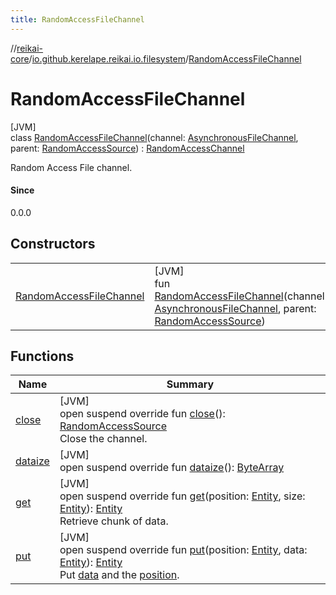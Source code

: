 ```yaml
---
title: RandomAccessFileChannel
---
```

//[reikai-core](../../../index.html)/[io.github.kerelape.reikai.io.filesystem](../index.html)/[RandomAccessFileChannel](index.html)



# RandomAccessFileChannel



[JVM]\
class [RandomAccessFileChannel](index.html)(channel: [AsynchronousFileChannel](https://docs.oracle.com/javase/8/docs/api/java/nio/channels/AsynchronousFileChannel.html), parent: [RandomAccessSource](../../io.github.kerelape.reikai.io/-random-access-source/index.html)) : [RandomAccessChannel](../../io.github.kerelape.reikai.io/-random-access-channel/index.html)

Random Access File channel.



#### Since



0.0.0



## Constructors


| | |
|---|---|
| [RandomAccessFileChannel](-random-access-file-channel.html) | [JVM]<br>fun [RandomAccessFileChannel](-random-access-file-channel.html)(channel: [AsynchronousFileChannel](https://docs.oracle.com/javase/8/docs/api/java/nio/channels/AsynchronousFileChannel.html), parent: [RandomAccessSource](../../io.github.kerelape.reikai.io/-random-access-source/index.html)) |


## Functions


| Name | Summary |
|---|---|
| [close](close.html) | [JVM]<br>open suspend override fun [close](close.html)(): [RandomAccessSource](../../io.github.kerelape.reikai.io/-random-access-source/index.html)<br>Close the channel. |
| [dataize](dataize.html) | [JVM]<br>open suspend override fun [dataize](dataize.html)(): [ByteArray](https://kotlinlang.org/api/latest/jvm/stdlib/kotlin/-byte-array/index.html) |
| [get](get.html) | [JVM]<br>open suspend override fun [get](get.html)(position: [Entity](../../io.github.kerelape.reikai/-entity/index.html), size: [Entity](../../io.github.kerelape.reikai/-entity/index.html)): [Entity](../../io.github.kerelape.reikai/-entity/index.html)<br>Retrieve chunk of data. |
| [put](put.html) | [JVM]<br>open suspend override fun [put](put.html)(position: [Entity](../../io.github.kerelape.reikai/-entity/index.html), data: [Entity](../../io.github.kerelape.reikai/-entity/index.html)): [Entity](../../io.github.kerelape.reikai/-entity/index.html)<br>Put [data](put.html) and the [position](put.html). |

